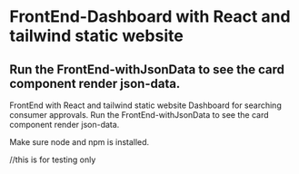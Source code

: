 
# FrontEnd-Dashboard with React and tailwind static website 

## Run the FrontEnd-withJsonData to see the card component render json-data.


FrontEnd with React and tailwind static website
Dashboard for searching consumer approvals.
Run the FrontEnd-withJsonData to see the card component render json-data.

Make sure  node and npm is installed.

//this is for testing only

